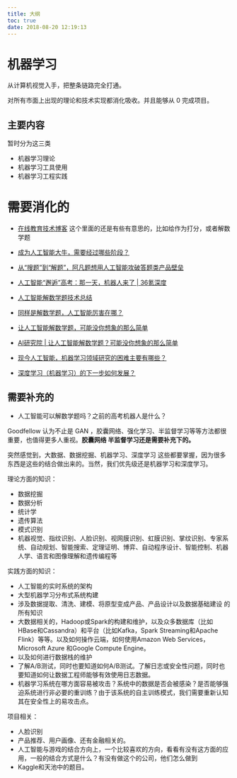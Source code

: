 ```yaml
---
title: 大纲
toc: true
date: 2018-08-20 12:19:13
---
```


# 机器学习

从计算机视觉入手，把整条链路完全打通。

对所有市面上出现的理论和技术实现都消化吸收。并且能够从 0 完成项目。


## 主要内容

暂时分为这三类


- 机器学习理论
- 机器学习工具使用
- 机器学习工程实践


# 需要消化的

- [在线教育技术博客](https://www.mathgeeker.com/) 这个里面的还是有些有意思的，比如给作为打分，或者解数学题
- [成为人工智能大牛，需要经过哪些阶段？](https://zhuanlan.zhihu.com/p/29595944)

- [从“搜题”到“解题”，阿凡题想用人工智能攻破答题类产品壁垒](http://36kr.com/p/532721.html)
- [人工智能“邂逅”高考：那一天，机器人来了 | 36氪深度](https://36kr.com/p/5078919.html)
- [人工智能解数学题技术总结](https://www.mathgeeker.com/2018/04/28/auto-mathsolver-0/)
- [同样是解数学题，人工智能厉害在哪？](https://www.pingwest.com/a/69329)
- [让人工智能解数学题，可能没你想象的那么简单](https://www.msra.cn/zh-cn/news/features/computer-problem-solving-system-20170228)
- [AI研究院 | 让人工智能解数学题？可能没你想象的那么简单](http://dy.163.com/v2/article/detail/CECOT5K70511CUKV.html)

- [现今人工智能，机器学习领域研究的困难主要有哪些？](https://www.zhihu.com/question/32148241)

- [深度学习（机器学习）的下一步如何发展？](https://www.zhihu.com/question/47602063)


## 需要补充的

- 人工智能可以解数学题吗？之前的高考机器人是什么？

Goodfellow 认为不止是 GAN ，胶囊网络、强化学习、半监督学习等等方法都很重要，也值得更多人重视。**胶囊网络 半监督学习还是需要补充下的。**

突然感觉到，大数据、数据挖掘、机器学习、深度学习 这些都要掌握，因为很多东西是这些的结合做出来的。当然，我们优先级还是机器学习和深度学习。

理论方面的知识：

- 数据挖掘
- 数据分析
- 统计学
- 遗传算法
- 模式识别
- 机器视觉、指纹识别、人脸识别、视网膜识别、虹膜识别、掌纹识别、专家系统、自动规划、智能搜索、定理证明、博弈、自动程序设计、智能控制、机器人学、语言和图像理解和遗传编程等


实践方面的知识：


- 人工智能的实时系统的架构
- 大型机器学习分布式系统构建
- 涉及数据提取、清洗、建模、将原型变成产品、产品设计以及数据基础建设 的所有知识
- 大数据相关的，Hadoop或Spark的构建和维护，以及众多数据库（比如HBase和Cassandra）和平台（比如Kafka，Spark Streaming和Apache Flink）等等。以及如何操作云端，如何使用Amazon Web Services，Microsoft Azure 和Google Compute Engine。
- 以及如何进行数据栈的维护
- 了解A/B测试，同时也要知道如何A/B测试。了解日志或安全性问题，同时也要知道如何让数据工程师能够有效使用日志数据。
- 机器学习系统在哪方面容易被攻击？系统中的数据是否会被感染？是否能够强迫系统进行非必要的重训练？由于该系统的自主训练模式，我们需要重新认知其在安全性上的易攻击点。


项目相关：


* 人脸识别
* 产品推荐、用户画像、还有金融相关的。
* 人工智能与游戏的结合方向上，一个比较喜欢的方向，看看有没有这方面的应用，一般的结合方式是什么？有没有做这个的公司，他们怎么做到
* Kaggle和天池中的题目。
